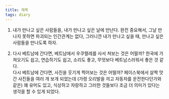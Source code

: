 ```yaml
---
title: 제목
tags: diary
---
```


1. 내가 만나고 싶은 사람들을, 내가 만나고 싶은 날에 만난다. 완전 중요해서, 그날 만나지 못하면 파괴되는 인간관계는 없다, 그러니깐 내가 만나고 싶을 때, 만나고 싶은 사람들을 만나도록 하자.

2. 다시 베트남에 간다면, 베트남에서 우쿠렐레를 사서 쳐보는 것은 어떨까? 한국에 가져오기도 쉽고, 연습하기도 쉽고, 소리도 좋고, 무엇보다 베트남스러워서 좋은 것 같다.  
다시 베트남에 간다면, 사진을 웃기게 찍어보는 것은 어떨까? 페이스북에서 살짝 맛간 사진들을 여러 개 보개 되었는데 (가령 오리발을 끼고 자동차를 운전한다던가와 같은) 꽤 유머도 있고, 식상하고 자랑하고 그러한 것들보다 조금 더 의미가 있다는 생각을 할 수 있게 되었다.

